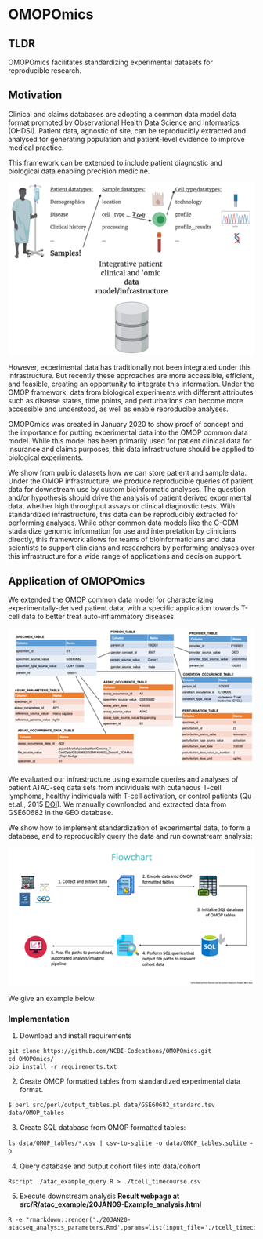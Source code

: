 # OMOPOmics

## TLDR

OMOPOmics facilitates standardizing experimental datasets for reproducible research.

## Motivation 

Clinical and claims databases are adopting a common data model data format promoted by Observational Health Data Science and Informatics (OHDSI). Patient data, agnostic of site, can be reproducibly extracted and analysed for generating population and patient-level evidence to improve medical practice. 

This framework can be extended to include patient diagnostic and biological data enabling precision medicine. 

![](docs/imgs/chroma-t-cell_scheme.png)

However, experimental data has traditionally not been integrated under this infrastructure. But recently these approaches are more accessible, efficient, and feasible, creating an opportunity to integrate this information. Under the OMOP framework, data from biological experiments with different attributes such as disease states, time points, and perturbations can become more accessible and understood, as well as enable reproducibe analyses. 

OMOPOmics was created in January 2020 to show proof of concept and the importance for putting experimental data into the OMOP common data model. While this model has been primarily used for patient clinical data for insurance and claims purposes, this data infrastructure should be applied to biological experiments. 

We show from public datasets how we can store patient and sample data. Under the OMOP infrastructure, we produce reproducible queries of patient data for downstream use by custom bioinformatic analyses. The question and/or hypothesis should drive the analysis of patient derived experimental data, whether high throughput assays or clinical diagnostic tests. With standardized infrastructure, this data can be reproducibly extracted for performing analyses. While other common data models like the G-CDM stadardize genomic information for use and interpretation by clinicians directly, this framework allows for teams of bioinformaticians and data scientists to support clinicians and researchers by performing analyses over this infrastructure for a wide range of applications and decision support. 

## Application of OMOPOmics

We extended the [OMOP common data model](https://ohdsi.github.io/TheBookOfOhdsi/) for characterizing experimentally-derived patient data, with a specific application towards T-cell data to better treat auto-inflammatory diseases.

![](docs/imgs/table_diagram.png)

We evaluated our infrastructure using example queries and analyses of patient ATAC-seq data sets from individuals with cutaneous T-cell lymphoma, healthy individuals with T-cell activation, or control patients (Qu et.al., 2015 [DOI](https://doi.org/10.1016/j.cels.2015.06.003.)). We manually downloaded and extracted data from GSE60682 in the GEO database. 

We show how to implement standardization of experimental data, to form a database, and to reproducibly query the data and run downstream analysis:

![](docs/imgs/OMOPOmics_use_flowchart.png)

We give an example below. 

### Implementation

1. Download and install requirements

```
git clone https://github.com/NCBI-Codeathons/OMOPOmics.git
cd OMOPOmics/
pip install -r requirements.txt
```

2. Create OMOP formatted tables from standardized experimental data format.

```
$ perl src/perl/output_tables.pl data/GSE60682_standard.tsv data/OMOP_tables
```

3. Create SQL database from OMOP formatted tables: 

`ls data/OMOP_tables/*.csv | csv-to-sqlite -o data/OMOP_tables.sqlite -D`

4. Query database  and output cohort files into data/cohort

```
Rscript ./atac_example_query.R > ./tcell_timecourse.csv
```        
5. Execute downstream analysis **Result webpage at src/R/atac_example/20JAN09-Example_analysis.html**

```
R -e "rmarkdown::render('./20JAN20-atacseq_analysis_parameters.Rmd',params=list(input_file='./tcell_timecourse.csv'),output_format='html_document')"
```
